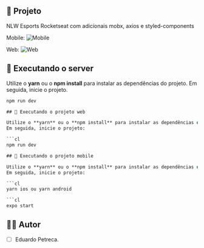 ## 📱 Projeto

NLW Esports Rocketseat com adicionais mobx, axios e styled-components

Mobile:
![Mobile]([https://s4.gifyu.com/images/mobileb2e0768437654c65.gif])

Web:
![Web]([https://s4.gifyu.com/images/webf7e65e917261b1bd.gif])

## 🚀 Executando o server

Utilize o **yarn** ou o **npm install** para instalar as dependências do projeto.
Em seguida, inicie o projeto.

````cl
npm run dev

## 🚀 Executando o projeto web

Utilize o **yarn** ou o **npm install** para instalar as dependências do projeto.
Em seguida, inicie o projeto:

```cl
npm run dev

## 🚀 Executando o projeto mobile

Utilize o **yarn** ou o **npm install** para instalar as dependências do projeto.
Em seguida, inicie o projeto:

```cl
yarn ios ou yarn android

```cl
expo start

````

## 👩‍💻 Autor

- [ ] Eduardo Petreca.

